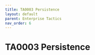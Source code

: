 ```yaml
---
title: TA0003 Persistence
layout: default
parent: Enterprise Tactics
nav_order: 6
---
```


# TA0003 Persistence